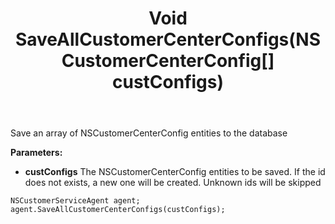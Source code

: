 ﻿---
uid: crmscript_ref_NSCustomerServiceAgent_SaveAllCustomerCenterConfigs
title: Void SaveAllCustomerCenterConfigs(NSCustomerCenterConfig[] custConfigs)
intellisense: NSCustomerServiceAgent.SaveAllCustomerCenterConfigs
keywords: NSCustomerServiceAgent, SaveAllCustomerCenterConfigs
so.topic: reference
---

Save an array of NSCustomerCenterConfig entities to the database

**Parameters:**
 - **custConfigs** The NSCustomerCenterConfig entities to be saved. If the id does not exists, a new one will be created. Unknown ids will be skipped

```crmscript
NSCustomerServiceAgent agent;
agent.SaveAllCustomerCenterConfigs(custConfigs);
```

